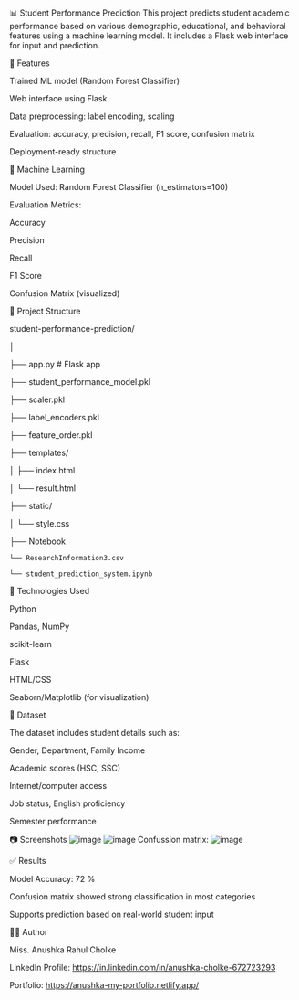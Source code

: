 📊 Student Performance Prediction
This project predicts student academic performance based on various demographic, educational, and behavioral features using a machine learning model. It includes a Flask web interface for input and prediction.


🚀 Features

Trained ML model (Random Forest Classifier)

Web interface using Flask

Data preprocessing: label encoding, scaling

Evaluation: accuracy, precision, recall, F1 score, confusion matrix

Deployment-ready structure


🧠 Machine Learning

Model Used: Random Forest Classifier (n_estimators=100)

Evaluation Metrics:

Accuracy

Precision

Recall

F1 Score

Confusion Matrix (visualized)


📁 Project Structure

student-performance-prediction/

│

├── app.py                  # Flask app

├── student_performance_model.pkl

├── scaler.pkl

├── label_encoders.pkl

├── feature_order.pkl

├── templates/

│   ├── index.html

│   └── result.html

├── static/

│   └── style.css 

├── Notebook

    └── ResearchInformation3.csv 
    
    └── student_prediction_system.ipynb

    
🧪 Technologies Used

Python

Pandas, NumPy

scikit-learn

Flask

HTML/CSS

Seaborn/Matplotlib (for visualization)

📝 Dataset

The dataset includes student details such as:

Gender, Department, Family Income

Academic scores (HSC, SSC)

Internet/computer access

Job status, English proficiency

Semester performance

📷 Screenshots
![image](https://github.com/user-attachments/assets/61c1e172-4cda-477f-999a-9b7a2287938c)
![image](https://github.com/user-attachments/assets/dccead90-7850-4306-854d-99928b5ffede)
Confussion matrix: ![image](https://github.com/user-attachments/assets/25560eaa-908c-499d-be7e-e726073026f5)

✅ Results

Model Accuracy: 72 %

Confusion matrix showed strong classification in most categories

Supports prediction based on real-world student input

🙋‍♂️ Author

Miss. Anushka Rahul Cholke

LinkedIn Profile: https://in.linkedin.com/in/anushka-cholke-672723293

Portfolio: https://anushka-my-portfolio.netlify.app/


